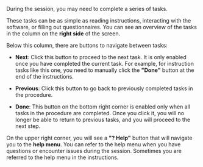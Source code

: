 During the session, you may need to complete a series of tasks.

These tasks can be as simple as reading instructions, interacting with the software, or filling out questionnaires. You can see an overview of the tasks in the column on the **right side** of the screen.

Below this column, there are buttons to navigate between tasks:

- **Next**: Click this button to proceed to the next task. It is only enabled once you have completed the current task. For example, for instruction tasks like this one, you need to manually click the **"Done"** button at the end of the instructions.

- **Previous**: Click this button to go back to previously completed tasks in the procedure.

- **Done**: This button on the bottom right corner is enabled only when all tasks in the procedure are completed. Once you click it, you will no longer be able to return to previous tasks, and you will proceed to the next step.

On the upper right corner, you will see a **"? Help"** button that will navigate you to the **help menu**. You can refer to the help menu when you have questions or encounter issues during the session. Sometimes you are referred to the help menu in the instructions.
